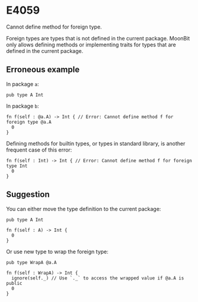 # E4059

Cannot define method for foreign type.

Foreign types are types that is not defined in the current package. MoonBit only
allows defining methods or implementing traits for types that are defined in the
current package.

## Erroneous example

In package `a`:

```moonbit
pub type A Int
```

In package `b`:

```moonbit
fn f(self : @a.A) -> Int { // Error: Cannot define method f for foreign type @a.A
  0
}
```

Defining methods for builtin types, or types in standard library, is another
frequent case of this error:

```moonbit
fn f(self : Int) -> Int { // Error: Cannot define method f for foreign type Int
  0
}
```

## Suggestion

You can either move the type definition to the current package:

```moonbit
pub type A Int

fn f(self : A) -> Int {
  0
}
```

Or use new type to wrap the foreign type:

```moonbit
pub type WrapA @a.A

fn f(self : WrapA) -> Int {
  ignore(self._) // Use `._` to access the wrapped value if @a.A is public
  0
}
```
